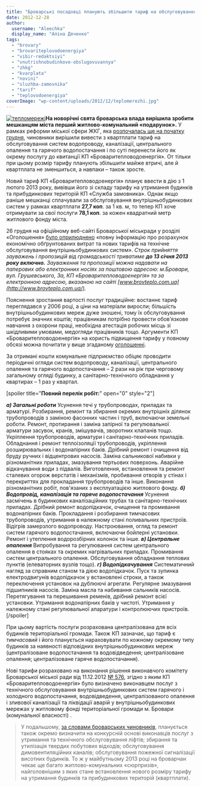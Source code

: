 ```yaml
---
title: "Броварські посадовці планують збільшити тариф на обслуговування водо- та тепломереж майже в 3 рази"
date: 2012-12-28
author: 
  username: "Aleechka"
  display_name: "Аліна Дяченко"
tags: 
  - "brovary"
  - "brovariteplovodoenergiya"
  - "vibir-redaktsiyi"
  - "vnutrishnobudinkove-obslugovuvannya"
  - "zhkg"
  - "kvarplata"
  - "novini"
  - "sluzhba-zamovnika"
  - "tarif"
  - "teplovodoenergiya"
coverImage: "wp-content/uploads/2012/12/teplomerezhi.jpg"
---
```


[![](https://mpz.brovary.org/wp-content/uploads/2012/12/teplomerezhi.jpg "тепломережі")](https://mpz.brovary.org/wp-content/uploads/2012/12/teplomerezhi.jpg)**На новорічні свята броварська влада вирішила зробити мешканцям міста перший житлово-комунальний «подарунок».** У рамках реформи міської сфери ЖКГ, яка [розпочалась ще на початку грудня](https://mpz.brovary.org/zhitlovo-komunalna-reforma-chogo-ochikuvati-brovarchanam/), чиновники вирішили вивести з квартплати тариф на обслуговування систем водопроводу, каналізації, центрального опалення та гарячого водопостачання і по суті перенести його як окрему послугу до квитанції КП «Броваритепловодоенергія». От тільки при цьому розмір тарифу планують збільшити майже втричі, але й квартплата не зменшиться, а навпаки – також зросте.

Новий тариф КП «Броваритепловодоенергія» планує ввести в дію з 1 лютого 2013 року, вивівши його зі складу тарифу на утримання будинків та прибудинкових територій КП «Служба замовника». Однак якщо раніше мешканці сплачували за обслуговування внутрішньобудинкових систем у рамках квартплати **27,7 коп**. за 1 кв. м, то тепер КП хоче отримувати за свої послуги **78,1 коп**. за кожен квадратний метр житлового фонду міста.

26 грудня на офіційному веб-сайті Броварської міськради у розділі «Оголошення» [було оприлюднено](http://docs.pravo-znaty.org.ua/p6345/26.12.2012) «повну інформацію про розрахунок економічно обґрунтованих витрат та нових тарифів на технічне обслуговування внутрішньобудинкових систем». _Строк прийняття зауважень і пропозицій від громадськості триватиме **до 13 січня 2013 року включно.** Зауваження та пропозиції можна надавати на паперових або електронних носіях за поштовою адресою: м.Бровари, вул. Грушевського, 3а, КП «Броваритепловодоенергія» та за електронною адресою, вказаною на сайті [www.brovteplo.com.ua](http://www.brovteplo.com.ua/)._

Пояснення зростання вартості послуг традиційне: востаннє тариф переглядався у 2006 році, а ціни на матеріали виросли; більшість внутрішньобудинкових мереж дуже зношені, тому їх обслуговування потребує значних коштів; працівникам потрібно провести обов’язкове навчання з охорони праці, необхідна атестація робочих місць зі шкідливими умовами, медогляди працівників тощо. Аргументи КП «Броваритепловодоенергія» на користь підвищення тарифу у повному обсязі можна почитати у вище згаданому [оголошенні](http://docs.pravo-znaty.org.ua/p6345/26.12.2012).

За отримані кошти комунальне підприємство обіцяє проводити періодичні огляди систем водопроводу, каналізації, центрального опалення та гарячого водопостачання – 2 рази на рік при черговому загальному огляді будинку, а санітарно-технічного обладнання у квартирах – 1 раз у квартал.

\[spoiler title="**Повний перелік робіт:**" open="0" style="2"\]

**_а) Загальні роботи_** Усунення течі у трубопроводах, приладах та арматурі. Розбирання, ремонт та збирання окремих внутрішніх ділянок трубопроводів з заміною фасонних частин і труб, включаючи земельні роботи. Ремонт, протирання і заміна запірної та регулювальної арматури засувок, кранів, змішувачів, зворотних клапанів тощо. Укріплення трубопроводів, арматури і санітарно-технічних приладів. Обладнання і ремонт теплоізоляції трубопроводів, укріплення розширювальних і водонапірних баків. Дрібний ремонт і очищення від бруду ручних і відцентрових насосів. Заміна сальникової набивки у різноманітних приладах, змазування тертьових поверхонь. Аварійне відкачування води з підвалів. Виготовлення, встановлення та ремонт сталевих огорож верстатів і механізмів, пробивання отворів у стінах і перекриттях для прокладання трубопроводів та інше. Виконання різноманітних робіт, пов'язаних з експлуатацією житлового фонду. _**б) Водопровід, каналізація та гаряче водопостачання**_ Усунення засмічень в будинкових каналізаційних трубах та санітарно-технічних приладах. Дрібний ремонт водопідкачок, очищення та промивання водонапірних баків. Прокладання і розбирання тимчасових трубопроводів, утримання в належному стані поливальних пристроїв. Відігрів замерзлого водопроводу. Настроювання, огляд та ремонт систем гарячого водопостачання, включаючи бойлерні установки. Ремонт і утеплення водорозбірних колонок та інше. _**в) Центральне опалення**_ Випробування та регулювання систем центрального опалення в стояках та окремих нагрівальних приладах. Промивання систем центрального опалення. Обслуговування обладнання теплових пунктів (елеваторних вузлів тощо). _**г) Водопідкачування**_ Систематичний нагляд за справним станом та дією водопідкачок. Пуск та зупинка електродвигунів водопідкачок у встановлені строки, а також переключення установок на дублюючі агрегати. Регулярне змазування підшипників насосів. Заміна масла та набивання сальників насосів. Перетягування та перешивання ременів, дрібний ремонт всієї установки. Утримання водонапірних баків у чистоті. Утримання у належному стані регулювальної апаратури і контролюючих пристроїв.\[/spoiler\]

При цьому вартість послуги розрахована централізована для всіх будинків територіальної громади. Також КП зазначає, що тариф є _тимчасовий_ і його планується нараховувати по кожному окремому типу будинків за наявності відповідних внутрішньобудинкових мереж (централізоване водопостачання та водовідведення; централізоване опалення; централізоване гаряче водопостачання).

Нові тарифи розраховано на виконання рішення виконавчого комітету Броварської міської ради від 11.12.2012 [№ 576](http://docs.pravo-znaty.org.ua/p6243/11.12.2012/576), згідно з яким КП «Броваритепловодоенергія» було визначено виконавцем послуг з технічного обслуговування внутрішньобудинкових систем гарячого і холодного водопостачання, водовідведення, централізованого опалення і зливової каналізації та ліквідації аварій у внутрішньобудинкових мережах у житловому фонді територіальної громади м. Бровари (комунальної власності) .

> У подальшому, [за словами броварських чиновників](https://mpz.brovary.org/zhitlovo-komunalna-reforma-chogo-ochikuvati-brovarchanam/), планується також окремо визначити на конкурсній основі виконавців послуг з утримання та технічного обслуговування ліфтів; збирання та утилізація твердих побутових відходів; обслуговування димовентиляційних каналів; обслуговування пожежної сигналізації висотних будинків. То ж у майбутньому 2013 році на броварчан чекає ще багато житлово-комунальних «сюрпризів», найголовнішим з яких стане встановлення нового розміру тарифу на утримання будинків та прибудинкових територій (квартплати).
